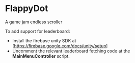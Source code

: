 # FlappyDot
A game jam endless scroller

To add support for leaderboard:
 - Install the firebase unity SDK at [https://firebase.google.com/docs/unity/setup]
 - Uncomment the relevant leaderboard fetching code at the **MainMenuController** script.
